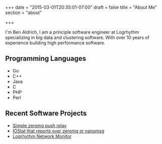 +++
date = "2015-03-01T20:35:01-07:00"
draft = false
title = "About Me"
section = "about"

+++

<p>I'm Ben Aldrich, I am a principle software engineer at Logrhythm specializing in big data and clustering software. With over 10 years of experience building high performance software.</p>

## Programming Languages
* Go
* C++
* Java
* C
* PHP
* Perl

## Recent Software Projects 
* [Simple zeromq push relay](https://github.com/vrecan/rift)
* [IOStat that reports over zeromq or nanomsg](https://github.com/CapillarySoftware/goiostat)
* [Logrhythm Network Monitor](https://www.logrhythm.com/siem-2.0/features-components/network-monitor.aspx)